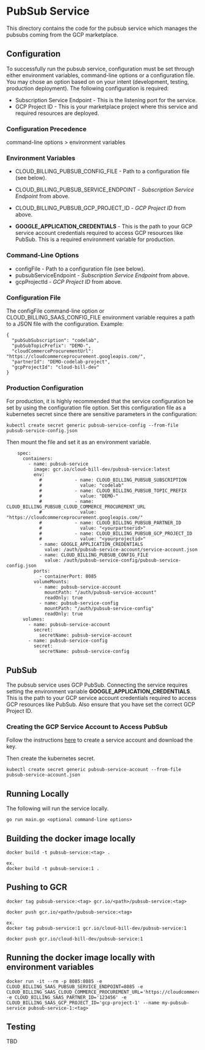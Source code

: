 # PubSub Service
This directory contains the code for the pubsub service which manages the 
pubsubs coming from the GCP marketplace.

## Configuration
To successfully run the pubsub service, configuration must be set through either environment variables, command-line options or a configuration file. You may chose an option based on on your intent (development, testing, production deployment). The following configuration is required:

* Subscription Service Endpoint - This is the listening port for the service.
* GCP Project ID - This is your marketplace project where this service and required resources are deployed.

### Configuration Precedence
command-line options > environment variables

### Environment Variables
* CLOUD_BILLING_PUBSUB_CONFIG_FILE - Path to a configuration file (see below).
* CLOUD_BILLING_PUBSUB_SERVICE_ENDPOINT - _Subscription Service Endpoint_ from above.
* CLOUD_BILLING_PUBSUB_GCP_PROJECT_ID - _GCP Project ID_ from above.

* **GOOGLE_APPLICATION_CREDENTIALS** - This is the path to your GCP service account credentials required to access GCP resources like PubSub. This is a required environment variable for production.

### Command-Line Options
* configFile - Path to a configuration file (see below).
* pubsubServiceEndpoint - _Subscription Service Endpoint_ from above.
* gcpProjectId - _GCP Project ID_ from above.

### Configuration File
The configFile command-line option or CLOUD_BILLING_SAAS_CONFIG_FILE environment variable requires a path to a JSON file with the configuration. Example:
```
{
  "pubSubSubscription": "codelab",
  "pubSubTopicPrefix": "DEMO-",
  "cloudCommerceProcurementUrl": "https://cloudcommerceprocurement.googleapis.com/",
  "partnerId": "DEMO-codelab-project",
  "gcpProjectId": "cloud-bill-dev"
}
```

### Production Configuration
For production, it is highly recommended that the service configuration be set by using the configuration file option. Set this configuration file as a kubernetes secret since there are sensitive parameters in the configuration:

```
kubectl create secret generic pubsub-service-config --from-file pubsub-service-config.json
```

Then mount the file and set it as an environment variable.

```
    spec:
      containers:
        - name: pubsub-service
          image: gcr.io/cloud-bill-dev/pubsub-service:latest
          env:
            #            - name: CLOUD_BILLING_PUBSUB_SUBSCRIPTION
            #              value: "codelab"
            #            - name: CLOUD_BILLING_PUBSUB_TOPIC_PREFIX
            #              value: "DEMO-"
            #            - name: CLOUD_BILLING_PUBSUB_CLOUD_COMMERCE_PROCUREMENT_URL
            #              value: "https://cloudcommerceprocurement.googleapis.com/"
            #            - name: CLOUD_BILLING_PUBSUB_PARTNER_ID
            #              value: "<yourpartnerid>"
            #            - name: CLOUD_BILLING_PUBSUB_GCP_PROJECT_ID
            #              value: "<yourprojectid>"
            - name: GOOGLE_APPLICATION_CREDENTIALS
              value: /auth/pubsub-service-account/service-account.json
            - name: CLOUD_BILLING_PUBSUB_CONFIG_FILE
              value: /auth/pubsub-service-config/pubsub-service-config.json
          ports:
            - containerPort: 8085
          volumeMounts:
            - name: pubsub-service-account
              mountPath: "/auth/pubsub-service-account"
              readOnly: true
            - name: pubsub-service-config
              mountPath: "/auth/pubsub-service-config"
              readOnly: true
      volumes:
        - name: pubsub-service-account
          secret:
            secretName: pubsub-service-account
        - name: pubsub-service-config
          secret:
            secretName: pubsub-service-config
```

## PubSub
The pubsub service uses GCP PubSub. Connecting the service requires setting the environment variable **GOOGLE_APPLICATION_CREDENTIALS**. This is the path to your GCP service account credentials required to access GCP resources like PubSub. Also ensure that you have set the correct GCP Project ID. 

### Creating the GCP Service Account to Access PubSub
Follow the instructions [here](https://cloud.google.com/pubsub/docs/reference/libraries#setting_up_authentication) to create a service account and download the key.

Then create the kubernetes secret.
```
kubectl create secret generic pubsub-service-account --from-file pubsub-service-account.json
```

## Running Locally
The following will run the service locally.
```
go run main.go <optional command-line options>
```

## Building the docker image locally
```
docker build -t pubsub-service:<tag> .

ex.
docker build -t pubsub-service:1 .
```

## Pushing to GCR
```
docker tag pubsub-service:<tag> gcr.io/<path>/pubsub-service:<tag>

docker push gcr.io/<path>/pubsub-service:<tag>

ex.
docker tag pubsub-service:1 gcr.io/cloud-bill-dev/pubsub-service:1

docker push gcr.io/cloud-bill-dev/pubsub-service:1

```

## Running the docker image locally with environment variables
```
docker run -it --rm -p 8085:8085 -e CLOUD_BILLING_SAAS_PUBSUB_SERVICE_ENDPOINT=8085 -e CLOUD_BILLING_SAAS_CLOUD_COMMERCE_PROCUREMENT_URL='https://cloudcommerceprocurement.googleapis.com/' -e CLOUD_BILLING_SAAS_PARTNER_ID='123456' -e CLOUD_BILLING_SAAS_GCP_PROJECT_ID='gcp-project-1' --name my-pubsub-service pubsub-service-1:<tag>

```

## Testing
TBD

